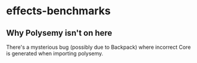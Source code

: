 # effects-benchmarks

## Why Polysemy isn't on here

There's a mysterious bug (possibly due to Backpack) where incorrect Core is generated when importing polysemy.
